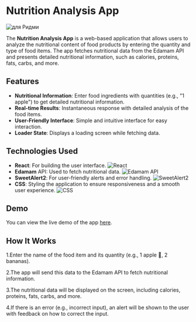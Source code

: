 # Nutrition Analysis App
![для Ридми](https://github.com/user-attachments/assets/7248c6cc-fffa-4bb3-9ae5-ce9568321710)


The **Nutrition Analysis App** is a web-based application that allows users to analyze the nutritional content of food products by entering the quantity and type of food items. The app fetches nutritional data from the Edamam API and presents detailed nutritional information, such as calories, proteins, fats, carbs, and more.

## Features

- **Nutritional Information**: Enter food ingredients with quantities (e.g., "1 apple") to get detailed nutritional information.
- **Real-time Results**: Instantaneous response with detailed analysis of the food items.
- **User-Friendly Interface**: Simple and intuitive interface for easy interaction.
- **Loader State**: Displays a loading screen while fetching data.


## Technologies Used

- **React**: For building the user interface.
 ![React](https://img.shields.io/badge/React-61DAFB?style=for-the-badge&logo=react&logoColor=black)
- **Edamam** API: Used to fetch nutritional data.
  ![Edamam API](https://img.shields.io/badge/Edamam-3B87A6?style=for-the-badge&logo=data:image/svg+xml;base64,PHN2ZyB4bWxucz0iaHR0cDovL3d3dy533gWFP8f5Q-EC9QEoVr+z)
- **SweetAlert2**: For user-friendly alerts and error handling.
  ![SweetAlert2](https://img.shields.io/badge/SweetAlert2-0F9F4A?style=for-the-badge&logo=sweetalert2&logoColor=white)
- **CSS**: Styling the application to ensure responsiveness and a smooth user experience.
  ![CSS](https://img.shields.io/badge/CSS-1572B6?style=for-the-badge&logo=css3&logoColor=white)

## Demo

You can view the live demo of the app [here](https://nutrition-check-app.netlify.app/).

## How It Works

1.Enter the name of the food item and its quantity (e.g., 1 apple 🍏, 2 bananas).

2.The app will send this data to the Edamam API to fetch nutritional information.

3.The nutritional data will be displayed on the screen, including calories, proteins, fats, carbs, and more.

4.If there is an error (e.g., incorrect input), an alert will be shown to the user with feedback on how to correct the input.






